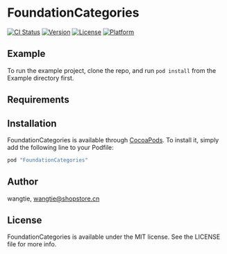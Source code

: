# FoundationCategories

[![CI Status](http://img.shields.io/travis/wangtie/FoundationCategories.svg?style=flat)](https://travis-ci.org/wangtie/FoundationCategories)
[![Version](https://img.shields.io/cocoapods/v/FoundationCategories.svg?style=flat)](http://cocoapods.org/pods/FoundationCategories)
[![License](https://img.shields.io/cocoapods/l/FoundationCategories.svg?style=flat)](http://cocoapods.org/pods/FoundationCategories)
[![Platform](https://img.shields.io/cocoapods/p/FoundationCategories.svg?style=flat)](http://cocoapods.org/pods/FoundationCategories)

## Example

To run the example project, clone the repo, and run `pod install` from the Example directory first.

## Requirements

## Installation

FoundationCategories is available through [CocoaPods](http://cocoapods.org). To install
it, simply add the following line to your Podfile:

```ruby
pod "FoundationCategories"
```

## Author

wangtie, wangtie@shopstore.cn

## License

FoundationCategories is available under the MIT license. See the LICENSE file for more info.
